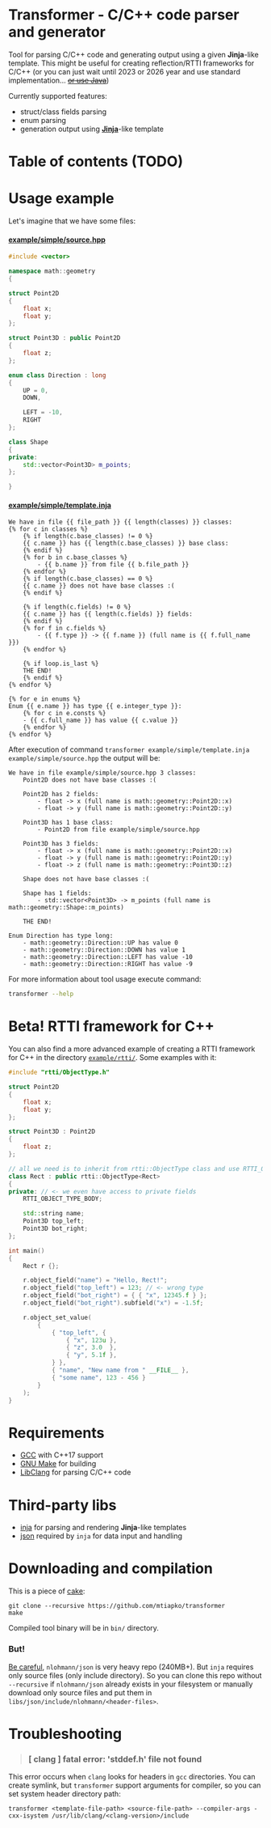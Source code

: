 # Transformer - C/C++ code parser and generator
Tool for parsing C/C++ code and generating output using a given **Jinja**-like template. This might be useful for creating reflection/RTTI frameworks for C/C++ (or you can just wait until 2023 or 2026 year and use standard implementation... ~~[or use Java](https://www.youtube.com/watch?v=umDr0mPuyQc "Java")~~)

Currently supported features:
- struct/class fields parsing
- enum parsing
- generation output using **[Jinja](https://palletsprojects.com/p/jinja/)**-like template

# Table of contents (TODO)

# Usage example
Let's imagine that we have some files:

#### [example/simple/source.hpp](example/simple/source.hpp)
```c++
#include <vector>

namespace math::geometry
{

struct Point2D
{
	float x;
	float y;
};

struct Point3D : public Point2D
{
	float z;
};

enum class Direction : long
{
	UP = 0,
	DOWN,

	LEFT = -10,
	RIGHT
};

class Shape
{
private:
	std::vector<Point3D> m_points;
};

}
```

#### [example/simple/template.inja](example/simple/template.inja)
```jinja
We have in file {{ file_path }} {{ length(classes) }} classes:
{% for c in classes %}
	{% if length(c.base_classes) != 0 %}
	{{ c.name }} has {{ length(c.base_classes) }} base class:
	{% endif %}
	{% for b in c.base_classes %}
		- {{ b.name }} from file {{ b.file_path }}
	{% endfor %}
	{% if length(c.base_classes) == 0 %}
	{{ c.name }} does not have base classes :(
	{% endif %}

	{% if length(c.fields) != 0 %}
	{{ c.name }} has {{ length(c.fields) }} fields:
	{% endif %}
	{% for f in c.fields %}
		- {{ f.type }} -> {{ f.name }} (full name is {{ f.full_name }})
	{% endfor %}

	{% if loop.is_last %}
	THE END!
	{% endif %}
{% endfor %}

{% for e in enums %}
Enum {{ e.name }} has type {{ e.integer_type }}:
	{% for c in e.consts %}
	- {{ c.full_name }} has value {{ c.value }}
	{% endfor %}
{% endfor %}
```

After execution of command `transformer example/simple/template.inja example/simple/source.hpp` the output will be:
```text
We have in file example/simple/source.hpp 3 classes:
	Point2D does not have base classes :(

	Point2D has 2 fields:
		- float -> x (full name is math::geometry::Point2D::x)
		- float -> y (full name is math::geometry::Point2D::y)

	Point3D has 1 base class:
		- Point2D from file example/simple/source.hpp

	Point3D has 3 fields:
		- float -> x (full name is math::geometry::Point2D::x)
		- float -> y (full name is math::geometry::Point2D::y)
		- float -> z (full name is math::geometry::Point3D::z)

	Shape does not have base classes :(

	Shape has 1 fields:
		- std::vector<Point3D> -> m_points (full name is math::geometry::Shape::m_points)

	THE END!

Enum Direction has type long:
	- math::geometry::Direction::UP has value 0
	- math::geometry::Direction::DOWN has value 1
	- math::geometry::Direction::LEFT has value -10
	- math::geometry::Direction::RIGHT has value -9
```

For more information about tool usage execute command:
```bash
transformer --help
```

# Beta! RTTI framework for C++
You can also find a more advanced example of creating a RTTI framework for C++ in the directory [`example/rtti/`](example/rtti/). Some examples with it:
```c++
#include "rtti/ObjectType.h"

struct Point2D
{
	float x;
	float y;
};

struct Point3D : Point2D
{
	float z;
};

// all we need is to inherit from rtti::ObjectType class and use RTTI_OBJECT_TYPE_BODY macro
class Rect : public rtti::ObjectType<Rect>
{
private: // <- we even have access to private fields
	RTTI_OBJECT_TYPE_BODY;

	std::string name;
	Point3D top_left;
	Point3D bot_right;
};

int main()
{
	Rect r {};

	r.object_field("name") = "Hello, Rect!";
	r.object_field("top_left") = 123; // <- wrong type
	r.object_field("bot_right") = { { "x", 12345.f } };
	r.object_field("bot_right").subfield("x") = -1.5f;

	r.object_set_value(
		{
			{ "top_left", {
				{ "x", 123u },
				{ "z", 3.0  },
				{ "y", 5.1f },
			} },
			{ "name", "New name from " __FILE__ },
			{ "some name", 123 - 456 }
		}
	);
}
```

# Requirements
- [GCC](https://gcc.gnu.org/) with C++17 support
- [GNU Make](https://www.gnu.org/software/make/) for building
- [LibClang](https://clang.llvm.org/docs/Tooling.html) for parsing C/C++ code

# Third-party libs
- [inja](https://github.com/pantor/inja) for parsing and rendering **Jinja**-like templates
- [json](https://github.com/nlohmann/json) required by `inja` for data input and handling

# Downloading and compilation
This is a piece of [cake](https://www.youtube.com/watch?v=dQw4w9WgXcQ "lie"):
```
git clone --recursive https://github.com/mtiapko/transformer
make
```

Compiled tool binary will be in `bin/` directory.

### But!
[Be careful](https://www.youtube.com/watch?v=mFElmSV87pg), `nlohmann/json` is very heavy repo (240MB+). But `inja` requires only source files (only include directory). So you can clone this repo without `--recursive` if `nlohmann/json` already exists in your filesystem or manually download only source files and put them in `libs/json/include/nlohmann/<header-files>`.

# Troubleshooting
> ### [ clang ] fatal error: 'stddef.h' file not found

This error occurs when `clang` looks for headers in `gcc` directories. You can create symlink, but `transformer` support arguments for compiler, so you can set system header directory path:
```
transformer <template-file-path> <source-file-path> --compiler-args -cxx-isystem /usr/lib/clang/<clang-version>/include
```
